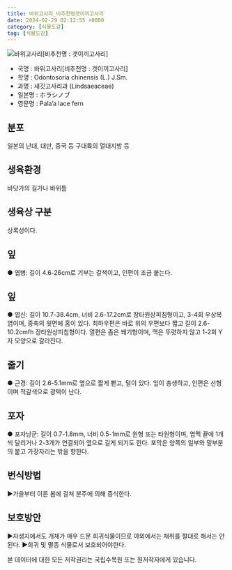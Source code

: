 ```yaml
---
title: 바위고사리_비추천명갯이끼고사리
date: 2024-02-29 02:12:55 +0800
category: [식물도감]
tag: [식물도감]
---
```




![바위고사리[비추천명 : 갯이끼고사리]](/fileUpload/plants/basic/Lindsaeaceae/Sphenomeris/3134/3134_1_th2.jpg)
- 국명 : 바위고사리[비추천명 : 갯이끼고사리]
- 학명 : Odontosoria chinensis (L.) J.Sm.
- 과명 : 새깃고사리과 (Lindsaeaceae)
- 일본명 : ホラシノブ
- 영문명 : Pala’a lace fern


## 분포
일본의 난대, 대만, 중국 등 구대륙의 열대지방 등
## 생육환경
바닷가의 길가나 바위틈
## 생육상 구분
상록성이다. 
## 잎
● 엽병: 길이 4.6-26cm로 기부는 갈색이고, 인편이 조금 붙는다. 
## 잎
● 엽신: 길이 10.7-38.4cm, 너비 2.6-17.2cm로 장타원상피침형이고, 3-4회 우상복엽이며, 중축의 윗면에 홈이 있다. 최하우편은 바로 위의 우편보다 짧고 길이 2.6-10.2cmfh 장타원상피침형이다. 열편은 좁은 쐐기형이며, 맥은 뚜렷하지 않고 1-2회 Y자 모양으로 갈라진다. 
## 줄기
● 근경: 길이 2.6-5.1mm로 옆으로 짧게 뻗고, 털이 있다. 잎이 총생하고, 인편은 선형이며 적갈색으로 광택이 난다. 
## 포자
● 포자낭군: 길이 0.7-1.8mm, 너비 0.5-1mm로 원형 또는 타원형이며, 엽맥 끝에 1개씩 달리거나 2-3개가 연결되어 옆으로 길게 되기도 한다. 포막은 양쪽의 일부와 밑부분의 붙고 가장자리는 밖을 향한다. 
## 번식방법
▶가을부터 이른 봄에 걸쳐 분주에 의해 증식한다.
## 보호방안
▶자생지에서도 개체가 매우 드문 희귀식물이므로 야외에서는 채취를 절대로 해서는 안 된다.▶희귀 및 멸종 식물로서 보호되어야한다.






본 데이터에 대한 모든 저작권리는 국립수목원 또는 원저작자에게 있습니다.
